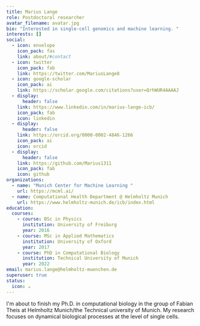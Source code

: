 ```yaml
---
title: Marius Lange
role: Postdoctoral researcher
avatar_filename: avatar.jpg
bio: "Interested in single-cell genomics and machine learning. "
interests: []
social:
  - icon: envelope
    icon_pack: fas
    link: about/#contact
  - icon: twitter
    icon_pack: fab
    link: https://twitter.com/MariusLange8
  - icon: google-scholar
    icon_pack: ai
    link: https://scholar.google.com/citations?user=QrhWUR4AAAAJ
  - display:
      header: false
    link: https://www.linkedin.com/in/marius-lange-icb/
    icon_pack: fab
    icon: linkedin
  - display:
      header: false
    link: https://orcid.org/0000-0002-4846-1266
    icon_pack: ai
    icon: orcid
  - display:
      header: false
    link: https://github.com/Marius1311
    icon_pack: fab
    icon: github
organizations:
  - name: "Munich Center for Machine Learning "
    url: https://mcml.ai/
  - name: Computational Health Department @ Helmholtz Munich
    url: https://www.helmholtz-munich.de/icb/index.html
education:
  courses:
    - course: BSc in Physics
      institution: University of Freiburg
      year: 2016
    - course: MSc in Applied Mathematics
      institution: University of Oxford
      year: 2017
    - course: PhD in Computational Biology
      institution: Technical University of Munich
      year: 2022
email: marius.lange@helmholtz-muenchen.de
superuser: true
status:
  icon: ☕️
---
```

I'm about to finish my Ph.D. in computational biology in the group of Fabian Theis at Helmholtz Munich/the Technical university of Munich. My research focuses on dynamical biological processes at the level of single cells.